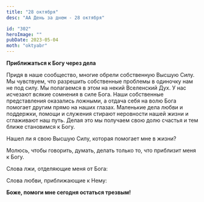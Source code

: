 ```yaml
---
title: "28 октября"
desc: "АА День за днем - 28 октября"

id: "302"
heroImage: ""
pubDate: 2023-05-04
moth: "oktyabr"
---
```


**Приближаться к Богу через дела**

Придя в наше сообщество, многие обрели собственную Высшую Силу. Мы чувствуем,
что разрешить собственные проблемы в одиночку нам не под силу. Мы полагаемся в
этом на некий Вселенский Дух. У нас исчезают всякие сомнения в силе Бога. Наши
собственные представления оказались ложными, а отдача себя на волю Бога
помогает другим прямо на наших глазах. Маленькие дела любви и поддержки,
помощи и служения стирают неровности нашей жизни и сглаживают наш путь. Делая
это мы получаем свою долю счастья и тем ближе становимся к Богу.

Нашел ли я свою Высшую Силу, которая помогает мне в жизни?

Молюсь, чтобы говорить, думать, делать только то, что приблизит меня к Богу.

Слова лжи, отделяющие меня от Бога:

Слова любви, приближающие к Нему:

**Боже, помоги мне сегодня остаться трезвым!**

